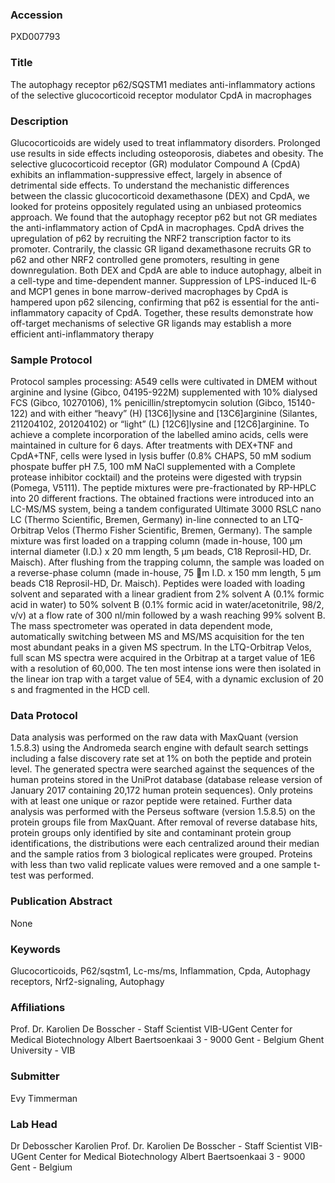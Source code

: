 ### Accession
PXD007793

### Title
The autophagy receptor p62/SQSTM1 mediates anti-inflammatory actions of the selective glucocorticoid receptor modulator CpdA in macrophages

### Description
Glucocorticoids are widely used to treat inflammatory disorders. Prolonged use results in side effects including osteoporosis, diabetes and obesity. The selective glucocorticoid receptor (GR) modulator Compound A (CpdA) exhibits an inflammation-suppressive effect, largely in absence of detrimental side effects. To understand the mechanistic differences between the classic glucocorticoid dexamethasone (DEX) and CpdA, we looked for proteins oppositely regulated using an unbiased proteomics approach. We found that the autophagy receptor p62 but not GR mediates the anti-inflammatory action of CpdA in macrophages. CpdA drives the upregulation of p62 by recruiting the NRF2 transcription factor to its promoter. Contrarily, the classic GR ligand dexamethasone recruits GR to p62 and other NRF2 controlled gene promoters, resulting in gene downregulation. Both DEX and CpdA are able to induce autophagy, albeit in a cell-type and time-dependent manner. Suppression of LPS-induced IL-6 and MCP1 genes in bone marrow-derived macrophages by CpdA is hampered upon p62 silencing, confirming that p62 is essential for the anti-inflammatory capacity of CpdA. Together, these results demonstrate how off-target mechanisms of selective GR ligands may establish a more efficient anti-inflammatory therapy

### Sample Protocol
Protocol samples processing: A549 cells were cultivated in DMEM without arginine and lysine (Gibco, 04195-922M) supplemented with 10% dialysed FCS (Gibco, 10270106), 1% penicillin/streptomycin solution (Gibco, 15140-122) and with either “heavy” (H) [13C6]lysine and [13C6]arginine (Silantes, 211204102, 201204102) or “light” (L) [12C6]lysine and [12C6]arginine. To achieve a complete incorporation of the labelled amino acids, cells were maintained in culture for 6 days. After treatments with DEX+TNF and CpdA+TNF, cells were lysed in lysis buffer (0.8% CHAPS, 50 mM sodium phospate buffer pH 7.5, 100 mM NaCl supplemented with a Complete protease inhibitor cocktail) and the proteins were digested with trypsin (Pomega, V5111). The peptide mixtures were pre-fractionated by RP-HPLC into 20 different fractions. The obtained fractions were introduced into an LC-MS/MS system, being a tandem configurated Ultimate 3000 RSLC nano LC (Thermo Scientific, Bremen, Germany) in-line connected to an LTQ-Orbitrap Velos (Thermo Fisher Scientific, Bremen, Germany). The sample mixture was first loaded on a trapping column (made in-house, 100 µm internal diameter (I.D.) x 20 mm length, 5 µm beads, C18 Reprosil-HD, Dr. Maisch). After flushing from the trapping column, the sample was loaded on a reverse-phase column (made in-house, 75 m I.D. x 150 mm length, 5 µm beads C18 Reprosil-HD, Dr. Maisch). Peptides were loaded with loading solvent and separated with a linear gradient from 2% solvent A (0.1% formic acid in water) to 50% solvent B (0.1% formic acid in water/acetonitrile, 98/2, v/v) at a flow rate of 300 nl/min followed by a wash reaching 99% solvent B. The mass spectrometer was operated in data dependent mode, automatically switching between MS and MS/MS acquisition for the ten most abundant peaks in a given MS spectrum. In the LTQ-Orbitrap Velos, full scan MS spectra were acquired in the Orbitrap at a target value of 1E6 with a resolution of 60,000. The ten most intense ions were then isolated in the linear ion trap with a target value of 5E4, with a dynamic exclusion of 20 s and fragmented in the HCD cell.

### Data Protocol
Data analysis was performed on the raw data with MaxQuant (version 1.5.8.3) using the Andromeda search engine with default search settings including a false discovery rate set at 1% on both the peptide and protein level. The generated spectra were searched against the sequences of the human proteins stored in the UniProt database (database release version of January 2017 containing 20,172 human protein sequences). Only proteins with at least one unique or razor peptide were retained. Further data analysis was performed with the Perseus software (version 1.5.8.5) on the protein groups file from MaxQuant. After removal of reverse database hits, protein groups only identified by site and contaminant protein group identifications, the distributions were each centralized around their median and the sample ratios from 3 biological replicates were grouped. Proteins with less than two valid replicate values were removed and a one sample t-test was performed.

### Publication Abstract
None

### Keywords
Glucocorticoids, P62/sqstm1, Lc-ms/ms, Inflammation, Cpda, Autophagy receptors, Nrf2-signaling, Autophagy

### Affiliations
Prof. Dr. Karolien De Bosscher - Staff Scientist VIB-UGent Center for Medical Biotechnology Albert Baertsoenkaai 3 - 9000 Gent - Belgium
Ghent University - VIB

### Submitter
Evy Timmerman

### Lab Head
Dr Debosscher Karolien
Prof. Dr. Karolien De Bosscher - Staff Scientist VIB-UGent Center for Medical Biotechnology Albert Baertsoenkaai 3 - 9000 Gent - Belgium


